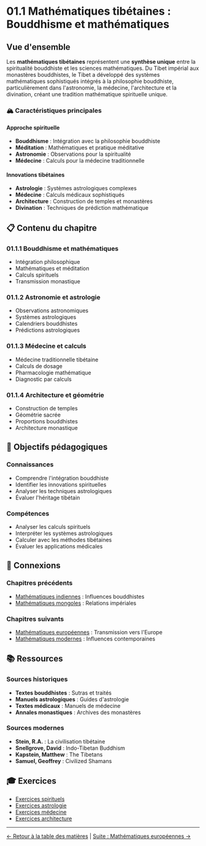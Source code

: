 # 01.1 Mathématiques tibétaines : Bouddhisme et mathématiques

## Vue d'ensemble

Les **mathématiques tibétaines** représentent une **synthèse unique** entre la spiritualité bouddhiste et les sciences mathématiques. Du Tibet impérial aux monastères bouddhistes, le Tibet a développé des systèmes mathématiques sophistiqués intégrés à la philosophie bouddhiste, particulièrement dans l'astronomie, la médecine, l'architecture et la divination, créant une tradition mathématique spirituelle unique.

### 🏔️ **Caractéristiques principales**

#### **Approche spirituelle**
- **Bouddhisme** : Intégration avec la philosophie bouddhiste
- **Méditation** : Mathématiques et pratique méditative
- **Astronomie** : Observations pour la spiritualité
- **Médecine** : Calculs pour la médecine traditionnelle

#### **Innovations tibétaines**
- **Astrologie** : Systèmes astrologiques complexes
- **Médecine** : Calculs médicaux sophistiqués
- **Architecture** : Construction de temples et monastères
- **Divination** : Techniques de prédiction mathématique

## 📋 **Contenu du chapitre**

### **01.1.1 Bouddhisme et mathématiques**
- Intégration philosophique
- Mathématiques et méditation
- Calculs spirituels
- Transmission monastique

### **01.1.2 Astronomie et astrologie**
- Observations astronomiques
- Systèmes astrologiques
- Calendriers bouddhistes
- Prédictions astrologiques

### **01.1.3 Médecine et calculs**
- Médecine traditionnelle tibétaine
- Calculs de dosage
- Pharmacologie mathématique
- Diagnostic par calculs

### **01.1.4 Architecture et géométrie**
- Construction de temples
- Géométrie sacrée
- Proportions bouddhistes
- Architecture monastique

## 🎯 **Objectifs pédagogiques**

### **Connaissances**
- Comprendre l'intégration bouddhiste
- Identifier les innovations spirituelles
- Analyser les techniques astrologiques
- Évaluer l'héritage tibétain

### **Compétences**
- Analyser les calculs spirituels
- Interpréter les systèmes astrologiques
- Calculer avec les méthodes tibétaines
- Évaluer les applications médicales

## 🔗 **Connexions**

### **Chapitres précédents**
- [Mathématiques indiennes](02_Mathematiciens_Indiens/README.md) : Influences bouddhistes
- [Mathématiques mongoles](01.0_Mathematiques_Mongoles/README.md) : Relations impériales

### **Chapitres suivants**
- [Mathématiques européennes](04_Mathematiciens_Europeens/README.md) : Transmission vers l'Europe
- [Mathématiques modernes](05_Mathematiciens_Modernes/README.md) : Influences contemporaines

## 📚 **Ressources**

### **Sources historiques**
- **Textes bouddhistes** : Sutras et traités
- **Manuels astrologiques** : Guides d'astrologie
- **Textes médicaux** : Manuels de médecine
- **Annales monastiques** : Archives des monastères

### **Sources modernes**
- **Stein, R.A.** : La civilisation tibétaine
- **Snellgrove, David** : Indo-Tibetan Buddhism
- **Kapstein, Matthew** : The Tibetans
- **Samuel, Geoffrey** : Civilized Shamans

## 🎓 **Exercices**

- [Exercices spirituels](Exercices_Spirituels.md)
- [Exercices astrologie](Exercices_Astrologie.md)
- [Exercices médecine](Exercices_Medecine.md)
- [Exercices architecture](Exercices_Architecture.md)

---

[← Retour à la table des matières](../../README.md) | [Suite : Mathématiques européennes →](../04_Mathematiciens_Europeens/README.md)
